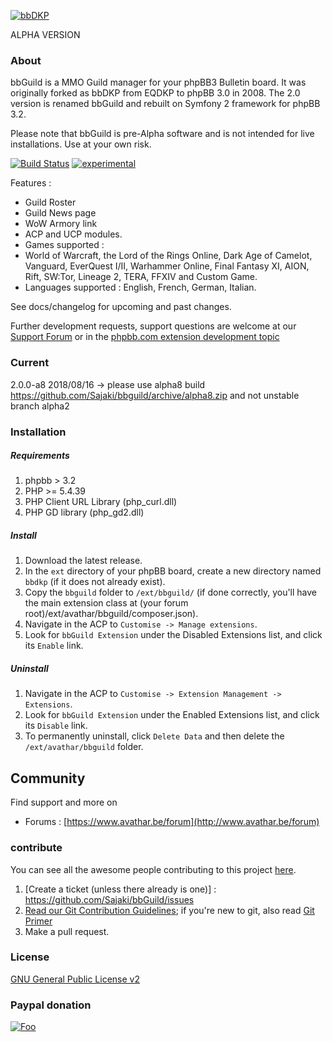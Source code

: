 [![bbDKP](http://www.avathar.be/bbdkp/images/site_logo.png)](http://www.avathar.be/bbdkp)

ALPHA VERSION

### About
bbGuild is a MMO Guild manager for your phpBB3 Bulletin board. It was originally forked as bbDKP from EQDKP to phpBB 3.0 in 2008. 
The 2.0 version is renamed bbGuild and rebuilt on Symfony 2 framework for phpBB 3.2.

Please note that bbGuild is pre-Alpha software and is not intended for live installations. Use at your own risk.

[![Build Status](https://api.travis-ci.org/Sajaki/bbguild.svg)](https://travis-ci.org/Sajaki/bbguild)
[![experimental](http://badges.github.io/stability-badges/dist/experimental.svg)](http://github.com/badges/stability-badges)

Features : 
- Guild Roster
- Guild News page
- WoW Armory link
- ACP and UCP modules. 
- Games supported : 
- World of Warcraft, the Lord of the Rings Online, Dark Age of Camelot, Vanguard, EverQuest I/II,  Warhammer Online, Final Fantasy XI, AION, Rift, SW:Tor, Lineage 2, TERA, FFXIV and Custom Game. 
- Languages supported : English, French, German, Italian. 

See docs/changelog for upcoming and past changes. 

Further development requests, support questions are welcome at our [Support Forum](https://www.avathar.be/forum) or in the [phpbb.com extension development topic](https://www.phpbb.com/community/viewtopic.php?f=456&t=2258141)
	
### Current
2.0.0-a8 2018/08/16 -> please use alpha8 build https://github.com/Sajaki/bbguild/archive/alpha8.zip and not unstable branch alpha2 

### Installation
##### Requirements
1.  phpbb > 3.2
2.  PHP >= 5.4.39
3.  PHP Client URL Library (php_curl.dll)
4.  PHP GD library (php_gd2.dll)


##### Install
1. Download the latest release.
2. In the `ext` directory of your phpBB board, create a new directory named `bbdkp` (if it does not already exist).
3. Copy the `bbguild` folder to `/ext/bbguild/` (if done correctly, you'll have the main extension class at (your forum root)/ext/avathar/bbguild/composer.json).
4. Navigate in the ACP to `Customise -> Manage extensions`.
5. Look for `bbGuild Extension` under the Disabled Extensions list, and click its `Enable` link.

##### Uninstall
1. Navigate in the ACP to `Customise -> Extension Management -> Extensions`.
2. Look for `bbGuild Extension` under the Enabled Extensions list, and click its `Disable` link.
3. To permanently uninstall, click `Delete Data` and then delete the `/ext/avathar/bbguild` folder.
## Community

Find support and more on 
*	Forums : [https://www.avathar.be/forum](http://www.avathar.be/forum)

### contribute
You can see all the awesome people contributing to this project [here](https://github.com/Sajaki/bbguild/graphs/contributors).
1. [Create a ticket (unless there already is one)] : https://github.com/Sajaki/bbGuild/issues
2. [Read our Git Contribution Guidelines](https://www.avathar.be/forum/viewtopic.php?f=60&t=1854); if you're new to git, also read [Git Primer](https://www.avathar.be/forum/viewtopic.php?f=60&t=1853)
3. Make a pull request.

### License
[GNU General Public License v2](http://opensource.org/licenses/gpl-2.0.php)

### Paypal donation
[![Foo](https://www.paypal.com/en_US/BE/i/btn/btn_donateCC_LG.gif)](https://www.paypal.com/cgi-bin/webscr?cmd=_donations&business=sajaki9%40gmail%2ecom&lc=BE&item_name=bbDKP%20Guild%20management&currency_code=EUR&bn=PP%2dDonationsBF%3abtn_donateCC_LG%2egif%3aNonHosted)
